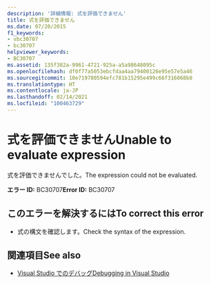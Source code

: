 ```yaml
---
description: '詳細情報: 式を評価できません'
title: 式を評価できません
ms.date: 07/20/2015
f1_keywords:
- vbc30707
- bc30707
helpviewer_keywords:
- BC30707
ms.assetid: 135f382a-9961-4721-925a-a5a98648095c
ms.openlocfilehash: df0f77a5053ebcfdaa4aa79400126e95e57e5a46
ms.sourcegitcommit: 10e719780594efc781b15295e499c66f316068b8
ms.translationtype: HT
ms.contentlocale: ja-JP
ms.lasthandoff: 02/14/2021
ms.locfileid: "100463729"
---
```

# <a name="unable-to-evaluate-expression"></a><span data-ttu-id="c46b3-103">式を評価できません</span><span class="sxs-lookup"><span data-stu-id="c46b3-103">Unable to evaluate expression</span></span>

<span data-ttu-id="c46b3-104">式を評価できませんでした。</span><span class="sxs-lookup"><span data-stu-id="c46b3-104">The expression could not be evaluated.</span></span>  
  
 <span data-ttu-id="c46b3-105">**エラー ID:** BC30707</span><span class="sxs-lookup"><span data-stu-id="c46b3-105">**Error ID:** BC30707</span></span>  
  
## <a name="to-correct-this-error"></a><span data-ttu-id="c46b3-106">このエラーを解決するには</span><span class="sxs-lookup"><span data-stu-id="c46b3-106">To correct this error</span></span>  
  
- <span data-ttu-id="c46b3-107">式の構文を確認します。</span><span class="sxs-lookup"><span data-stu-id="c46b3-107">Check the syntax of the expression.</span></span>  
  
## <a name="see-also"></a><span data-ttu-id="c46b3-108">関連項目</span><span class="sxs-lookup"><span data-stu-id="c46b3-108">See also</span></span>

- [<span data-ttu-id="c46b3-109">Visual Studio でのデバッグ</span><span class="sxs-lookup"><span data-stu-id="c46b3-109">Debugging in Visual Studio</span></span>](/visualstudio/debugger/debugger-feature-tour)
